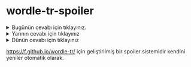# wordle-tr-spoiler

<details>
  <summary>Bugünün cevabı için tıklayınız.</summary>
  <br>
    <b> iffet </b>
</details>

<details>
  <summary>Yarının cevabı için tıklayınız</summary>
  <br>
   <b> kanal </b>
</details>

<details>
  <summary>Dünün cevabı için tıklayınız </summary>
  <br>
  <b> somya </b>
</details>

https://f.github.io/wordle-tr/ için geliştirilmiş bir spoiler sistemidir kendini yeniler otomatik olarak.

